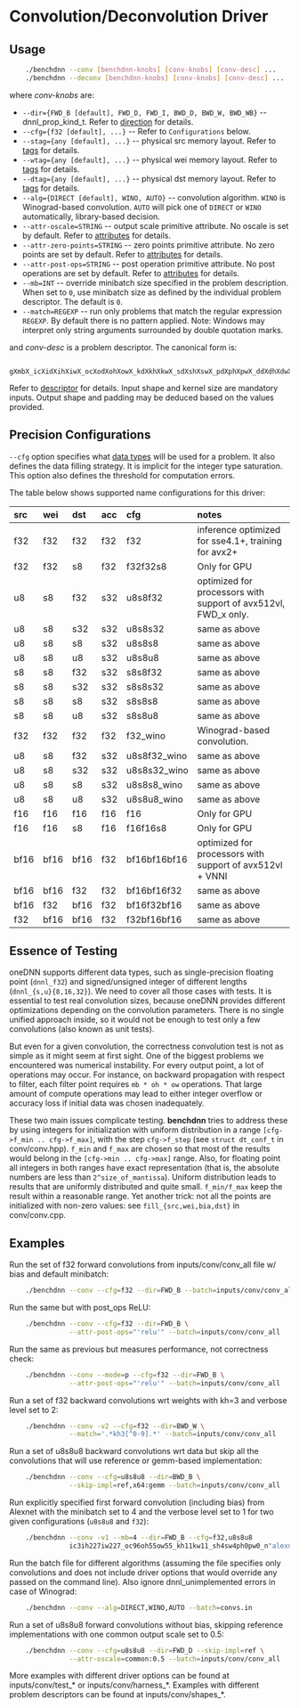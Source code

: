 # Convolution/Deconvolution Driver

## Usage
``` sh
    ./benchdnn --conv [benchdnn-knobs] [conv-knobs] [conv-desc] ...
    ./benchdnn --deconv [benchdnn-knobs] [conv-knobs] [conv-desc] ...
```

where *conv-knobs* are:

 - `--dir={FWD_B [default], FWD_D, FWD_I, BWD_D, BWD_W, BWD_WB}`
            -- dnnl_prop_kind_t. Refer to [direction](knobs_dir.md) for details.
 - `--cfg={f32 [default], ...}` -- Refer to ``Configurations`` below.
 - `--stag={any [default], ...}` -- physical src memory layout.
            Refer to [tags](knobs_tag.md) for details.
 - `--wtag={any [default], ...}` -- physical wei memory layout.
            Refer to [tags](knobs_tag.md) for details.
 - `--dtag={any [default], ...}` -- physical dst memory layout.
            Refer to [tags](knobs_tag.md) for details.
 - `--alg={DIRECT [default], WINO, AUTO}` -- convolution algorithm. `WINO` is
            Winograd-based convolution. `AUTO` will pick one of `DIRECT` or
            `WINO` automatically, library-based decision.
 - `--attr-oscale=STRING` -- output scale primitive attribute. No oscale is
            set by default. Refer to [attributes](knobs_attr.md) for details.
 - `--attr-zero-points=STRING` -- zero points primitive attribute. No zero
            points are set by default. Refer to [attributes](knobs_attr.md)
            for details.
 - `--attr-post-ops=STRING` -- post operation primitive attribute. No post
            operations are set by default. Refer to [attributes](knobs_attr.md)
            for details.
 - `--mb=INT` -- override minibatch size specified in the problem description.
             When set to `0`, use minibatch size as defined by the individual
             problem descriptor. The default is `0`.
 - `--match=REGEXP` -- run only problems that match the regular expression
            `REGEXP`. By default there is no pattern applied. Note: Windows may
            interpret only string arguments surrounded by double quotation
            marks.

and *conv-desc* is a problem descriptor. The canonical form is:
```
    gXmbX_icXidXihXiwX_ocXodXohXowX_kdXkhXkwX_sdXshXswX_pdXphXpwX_ddXdhXdwX_nS
```
Refer to [descriptor](knobs_desc.md) for details. Input shape and kernel size
are mandatory inputs. Output shape and padding may be deduced based on the
values provided.

## Precision Configurations

`--cfg` option specifies what [data types](knobs_dt.md) will be used for a
problem. It also defines the data filling strategy. It is implicit for the
integer type saturation. This option also defines the threshold for computation
errors.

The table below shows supported name configurations for this driver:

| src  | wei  | dst  | acc  | cfg             | notes
|:---  |:---  |:---  |:---  |:---             |:---
| f32  | f32  | f32  | f32  | f32             | inference optimized for sse4.1+, training for avx2+
| f32  | f32  | s8   | f32  | f32f32s8        | Only for GPU
| u8   | s8   | f32  | s32  | u8s8f32         | optimized for processors with support of avx512vl, FWD_x only.
| u8   | s8   | s32  | s32  | u8s8s32         | same as above
| u8   | s8   | s8   | s32  | u8s8s8          | same as above
| u8   | s8   | u8   | s32  | u8s8u8          | same as above
| s8   | s8   | f32  | s32  | s8s8f32         | same as above
| s8   | s8   | s32  | s32  | s8s8s32         | same as above
| s8   | s8   | s8   | s32  | s8s8s8          | same as above
| s8   | s8   | u8   | s32  | s8s8u8          | same as above
| f32  | f32  | f32  | f32  | f32_wino        | Winograd-based convolution.
| u8   | s8   | f32  | s32  | u8s8f32_wino    | same as above
| u8   | s8   | s32  | s32  | u8s8s32_wino    | same as above
| u8   | s8   | s8   | s32  | u8s8s8_wino     | same as above
| u8   | s8   | u8   | s32  | u8s8u8_wino     | same as above
| f16  | f16  | f16  | f16  | f16             | Only for GPU
| f16  | f16  | s8   | f16  | f16f16s8        | Only for GPU
| bf16 | bf16 | bf16 | f32  | bf16bf16bf16    | optimized for processors with support of avx512vl + VNNI
| bf16 | bf16 | f32  | f32  | bf16bf16f32     | same as above
| bf16 | f32  | bf16 | f32  | bf16f32bf16     | same as above
| f32  | bf16 | bf16 | f32  | f32bf16bf16     | same as above

## Essence of Testing

oneDNN supports different data types, such as single-precision floating
point (`dnnl_f32`) and signed/unsigned integer of different lengths
(`dnnl_{s,u}{8,16,32}`). We need to cover all those cases with tests. It is
essential to test real convolution sizes, because oneDNN provides
different optimizations depending on the convolution parameters. There is no
single unified approach inside, so it would not be enough to test only a few
convolutions (also known as unit tests).

But even for a given convolution, the correctness convolution test is not as
simple as it might seem at first sight. One of the biggest problems we
encountered was numerical instability. For every output point, a lot of
operations may occur. For instance, on backward propagation with respect to
filter, each filter point requires `mb * oh * ow` operations. That large amount
of compute operations may lead to either integer overflow or accuracy loss if
initial data was chosen inadequately.

These two main issues complicate testing. **benchdnn** tries to address these
by using integers for initialization with uniform distribution in a range
`[cfg->f_min .. cfg->f_max]`, with the step `cfg->f_step` (see
`struct dt_conf_t` in conv/conv.hpp). `f_min` and `f_max` are chosen so that
most of the results would belong in the `[cfg->min .. cfg->max]` range. Also,
for floating point all integers in both ranges have exact representation (that
is, the absolute numbers are less than `2^size_of_mantissa`). Uniform
distribution leads to results that are uniformly distributed and quite small.
`f_min/f_max` keep the result within a reasonable range. Yet another trick: not
all the points are initialized with non-zero values: see
`fill_{src,wei,bia,dst}` in conv/conv.cpp.

## Examples

Run the set of f32 forward convolutions from inputs/conv/conv_all file w/ bias and
default minibatch:
``` sh
    ./benchdnn --conv --cfg=f32 --dir=FWD_B --batch=inputs/conv/conv_all
```

Run the same but with post_ops ReLU:
``` sh
    ./benchdnn --conv --cfg=f32 --dir=FWD_B \
               --attr-post-ops="'relu'" --batch=inputs/conv/conv_all
```

Run the same as previous but measures performance, not correctness check:
``` sh
    ./benchdnn --conv --mode=p --cfg=f32 --dir=FWD_B \
               --attr-post-ops="'relu'" --batch=inputs/conv/conv_all
```

Run a set of f32 backward convolutions wrt weights with kh=3 and
verbose level set to 2:
``` sh
    ./benchdnn --conv -v2 --cfg=f32 --dir=BWD_W \
               --match='.*kh3[^0-9].*' --batch=inputs/conv/conv_all
```

Run a set of u8s8u8 backward convolutions wrt data but skip all
the convolutions that will use reference or gemm-based implementation:
``` sh
    ./benchdnn --conv --cfg=u8s8u8 --dir=BWD_B \
               --skip-impl=ref,x64:gemm --batch=inputs/conv/conv_all
```

Run explicitly specified first forward convolution (including bias) from Alexnet
with the minibatch set to 4 and the verbose level set to 1 for two given
configurations (`u8s8u8` and `f32`):
``` sh
    ./benchdnn --conv -v1 --mb=4 --dir=FWD_B --cfg=f32,u8s8u8
               ic3ih227iw227_oc96oh55ow55_kh11kw11_sh4sw4ph0pw0_n"alexnet:conv1"
```

Run the batch file for different algorithms (assuming the file specifies only
convolutions and does not include driver options that would override any passed
on the command line). Also ignore dnnl_unimplemented errors in case of
Winograd:
``` sh
    ./benchdnn --conv --alg=DIRECT,WINO,AUTO --batch=convs.in
```

Run a set of u8s8u8 forward convolutions without bias, skipping
reference implementations with one common output scale set to 0.5:
``` sh
    ./benchdnn --conv --cfg=u8s8u8 --dir=FWD_D --skip-impl=ref \
               --attr-oscale=common:0.5 --batch=inputs/conv/conv_all
```

More examples with different driver options can be found at inputs/conv/test_\*
or inputs/conv/harness_\*. Examples with different problem descriptors can be
found at inputs/conv/shapes_\*.

